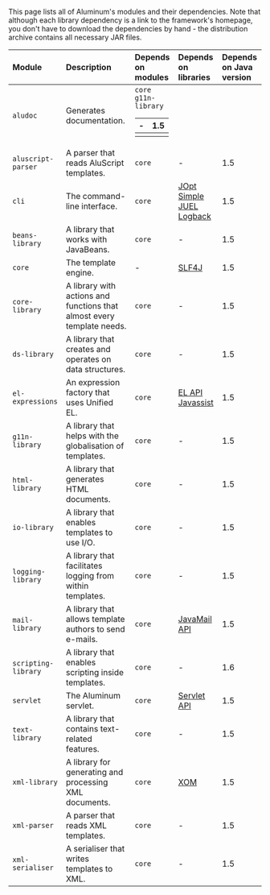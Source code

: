 This page lists all of Aluminum's modules and their dependencies. Note that although each library dependency is a link to the framework's homepage, you don't have to download the dependencies by hand - the distribution archive contains all necessary JAR files.

|Module|Description|Depends on modules|Depends on libraries|Depends on Java version|
|:-----|:----------|:-----------------|:-------------------|:----------------------|
|`aludoc`|Generates documentation.|`core`<br><code>g11n-library</code><table><thead><th>-                   </th><th>1.5                    </th></thead><tbody>
<tr><td><code>aluscript-parser</code></td><td>A parser that reads AluScript templates.</td><td><code>core</code> </td><td>-                   </td><td>1.5                    </td></tr>
<tr><td><code>cli</code></td><td>The command-line interface.</td><td><code>core</code> </td><td><a href='http://jopt-simple.sourceforge.net/'>JOpt Simple</a><br><a href='http://juel.sourceforge.net/'>JUEL</a><br><a href='http://logback.qos.ch/'>Logback</a></td><td>1.5                    </td></tr>
<tr><td><code>beans-library</code></td><td>A library that works with JavaBeans.</td><td><code>core</code> </td><td>-                   </td><td>1.5                    </td></tr>
<tr><td><code>core</code></td><td>The template engine.</td><td>-                 </td><td><a href='http://www.slf4j.org/'>SLF4J</a></td><td>1.5                    </td></tr>
<tr><td><code>core-library</code></td><td>A library with actions and functions that almost every template needs.</td><td><code>core</code> </td><td>-                   </td><td>1.5                    </td></tr>
<tr><td><code>ds-library</code></td><td>A library that creates and operates on data structures.</td><td><code>core</code> </td><td>-                   </td><td>1.5                    </td></tr>
<tr><td><code>el-expressions</code></td><td>An expression factory that uses Unified EL.</td><td><code>core</code> </td><td><a href='http://java.sun.com/javaee/5/docs/api/javax/el/package-summary.html'>EL API</a><br><a href='http://www.csg.is.titech.ac.jp/~chiba/javassist/'>Javassist</a></td><td>1.5                    </td></tr>
<tr><td><code>g11n-library</code></td><td>A library that helps with the globalisation of templates.</td><td><code>core</code> </td><td>-                   </td><td>1.5                    </td></tr>
<tr><td><code>html-library</code></td><td>A library that generates HTML documents.</td><td><code>core</code> </td><td>-                   </td><td>1.5                    </td></tr>
<tr><td><code>io-library</code></td><td>A library that enables templates to use I/O.</td><td><code>core</code> </td><td>-                   </td><td>1.5                    </td></tr>
<tr><td><code>logging-library</code></td><td>A library that facilitates logging from within templates.</td><td><code>core</code> </td><td>-                   </td><td>1.5                    </td></tr>
<tr><td><code>mail-library</code></td><td>A library that allows template authors to send e-mails.</td><td><code>core</code> </td><td><a href='http://java.sun.com/javaee/5/docs/api/javax/mail/package-summary.html'>JavaMail API</a></td><td>1.5                    </td></tr>
<tr><td><code>scripting-library</code></td><td>A library that enables scripting inside templates.</td><td><code>core</code> </td><td>-                   </td><td>1.6                    </td></tr>
<tr><td><code>servlet</code></td><td>The Aluminum servlet.</td><td><code>core</code> </td><td><a href='http://java.sun.com/products/servlet/2.5/docs/servlet-2_5-mr2/index.html'>Servlet API</a></td><td>1.5                    </td></tr>
<tr><td><code>text-library</code></td><td>A library that contains text-related features.</td><td><code>core</code> </td><td>-                   </td><td>1.5                    </td></tr>
<tr><td><code>xml-library</code></td><td>A library for generating and processing XML documents.</td><td><code>core</code> </td><td><a href='http://xom.nu/'>XOM</a></td><td>1.5                    </td></tr>
<tr><td><code>xml-parser</code></td><td>A parser that reads XML templates.</td><td><code>core</code> </td><td>-                   </td><td>1.5                    </td></tr>
<tr><td><code>xml-serialiser</code></td><td>A serialiser that writes templates to XML.</td><td><code>core</code> </td><td>-                   </td><td>1.5                    </td></tr>